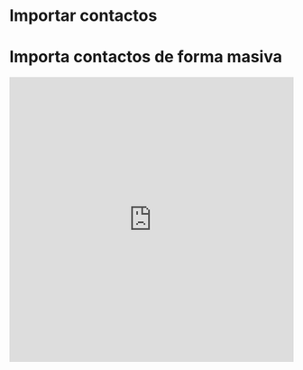 # Importar contactos
# Importa contactos de forma masiva

<iframe width="100%" height="505" src="https://www.youtube.com/embed/tmfhNAbO5v0" title="YouTube video player" frameborder="0" allow="accelerometer; autoplay; clipboard-write; encrypted-media; gyroscope; picture-in-picture; web-share" allowfullscreen></iframe>